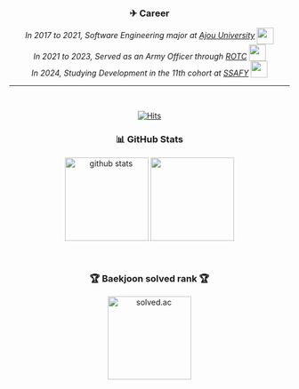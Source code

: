 <div align="center">
  <h3>✈ Career </h3>
  <p>
    <em>
      In 2017 to 2021, Software Engineering major at
      <a href="http://www.ajou.ac.kr">Ajou University</a>
      <img src="https://media.giphy.com/media/dBrXAuiJQpBTgFhHFH/giphy.gif" width="30" style="vertical-align: middle;">
      <br>
      In 2021 to 2023, Served as an Army Officer through
      <a href="https://www.rotc.or.kr">ROTC</a>
      <img src="https://media.giphy.com/media/GWlerkQd6iem5W3OZi/giphy.gif" width="30" style="vertical-align: text-bottom;"> 
      <br>
      In 2024, Studying Development in the 11th cohort at <a href="https://www.ssafy.com">SSAFY</a>
      <img src="https://media.giphy.com/media/WFZvB7VIXBgiz3oDXE/giphy.gif" width="30" style="vertical-align: text-bottom;"> 
    </em>
  </p>
</div>

***  
<br>


<div align="center">
  
  [![Hits](https://hits.seeyoufarm.com/api/count/incr/badge.svg?url=https%3A%2F%2Fgithub.com%2Fgnsals0904&count_bg=%23DD246F&title_bg=%23FF8484&icon=firefoxbrowser.svg&icon_color=%23E7E7E7&title=hits&edge_flat=false)](https://github.com/gnsals0904)
    <div>
        <h3>📊 GitHub Stats </h3>
    </div>
    <div>
        <img
                src="https://github-readme-stats.vercel.app/api?username=gnsals0904&show_icons=true&theme=tokyonight&hide_border=true"
                height="150"
                alt="github stats"
        />
        <img
                src="https://github-readme-stats.vercel.app/api/top-langs/?username=gnsals0904&theme=tokyonight&hide_border=true"
                height="150"
        />
    </div>
    
  <br>
    <div>
        <h3>🏆 Baekjoon solved rank 🏆</h3>
    </div>
    <div>
        <img
                src="http://mazassumnida.wtf/api/v2/generate_badge?boj=gnsals0914"
                height="150"
                alt="solved.ac"
        />
    </div>
</div>
